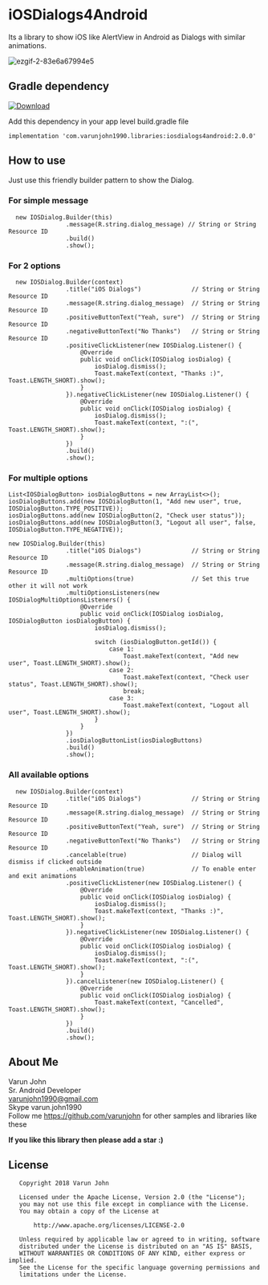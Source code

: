 # iOSDialogs4Android
Its a library to show iOS like AlertView in Android as Dialogs with similar animations.

![ezgif-2-83e6a67994e5](https://user-images.githubusercontent.com/24667361/75472665-d96f6700-59b9-11ea-886a-809d4fe92249.gif)

## Gradle dependency

[ ![Download](https://api.bintray.com/packages/varunjohn1990/Maven/iosdialogs4android/images/download.svg) ](https://bintray.com/varunjohn1990/Maven/iosdialogs4android/_latestVersion)

Add this dependency in your app level build.gradle file

```
implementation 'com.varunjohn1990.libraries:iosdialogs4android:2.0.0'
```

## How to use

Just use this friendly builder pattern to show the Dialog.

### For simple message
```
  new IOSDialog.Builder(this)
                .message(R.string.dialog_message) // String or String Resource ID
                .build()
                .show();
```

### For 2 options

```
  new IOSDialog.Builder(context)
                .title("iOS Dialogs")              // String or String Resource ID
                .message(R.string.dialog_message)  // String or String Resource ID
                .positiveButtonText("Yeah, sure")  // String or String Resource ID
                .negativeButtonText("No Thanks")   // String or String Resource ID
                .positiveClickListener(new IOSDialog.Listener() {
                    @Override
                    public void onClick(IOSDialog iosDialog) {
                        iosDialog.dismiss();
                        Toast.makeText(context, "Thanks :)", Toast.LENGTH_SHORT).show();
                    }
                }).negativeClickListener(new IOSDialog.Listener() {
                    @Override
                    public void onClick(IOSDialog iosDialog) {
                        iosDialog.dismiss();
                        Toast.makeText(context, ":(", Toast.LENGTH_SHORT).show();
                    }
                })
                .build()
                .show();
```

### For multiple options

```
List<IOSDialogButton> iosDialogButtons = new ArrayList<>();
iosDialogButtons.add(new IOSDialogButton(1, "Add new user", true, IOSDialogButton.TYPE_POSITIVE));
iosDialogButtons.add(new IOSDialogButton(2, "Check user status"));
iosDialogButtons.add(new IOSDialogButton(3, "Logout all user", false, IOSDialogButton.TYPE_NEGATIVE));

new IOSDialog.Builder(this)
                .title("iOS Dialogs")              // String or String Resource ID
                .message(R.string.dialog_message)  // String or String Resource ID
                .multiOptions(true)                // Set this true other it will not work
                .multiOptionsListeners(new IOSDialogMultiOptionsListeners() {
                    @Override
                    public void onClick(IOSDialog iosDialog, IOSDialogButton iosDialogButton) {
                        iosDialog.dismiss();

                        switch (iosDialogButton.getId()) {
                            case 1:
                                Toast.makeText(context, "Add new user", Toast.LENGTH_SHORT).show();
                            case 2:
                                Toast.makeText(context, "Check user status", Toast.LENGTH_SHORT).show();
                                break;
                            case 3:
                                Toast.makeText(context, "Logout all user", Toast.LENGTH_SHORT).show();
                        }
                    }
                })
                .iosDialogButtonList(iosDialogButtons)
                .build()
                .show();
```

### All available options

```
  new IOSDialog.Builder(context)
                .title("iOS Dialogs")              // String or String Resource ID
                .message(R.string.dialog_message)  // String or String Resource ID
                .positiveButtonText("Yeah, sure")  // String or String Resource ID
                .negativeButtonText("No Thanks")   // String or String Resource ID
                .cancelable(true)                  // Dialog will dismiss if clicked outside
                .enableAnimation(true)             // To enable enter and exit animations
                .positiveClickListener(new IOSDialog.Listener() {
                    @Override
                    public void onClick(IOSDialog iosDialog) {
                        iosDialog.dismiss();
                        Toast.makeText(context, "Thanks :)", Toast.LENGTH_SHORT).show();
                    }
                }).negativeClickListener(new IOSDialog.Listener() {
                    @Override
                    public void onClick(IOSDialog iosDialog) {
                        iosDialog.dismiss();
                        Toast.makeText(context, ":(", Toast.LENGTH_SHORT).show();
                    }
                }).cancelListener(new IOSDialog.Listener() {
                    @Override
                    public void onClick(IOSDialog iosDialog) {
                        Toast.makeText(context, "Cancelled", Toast.LENGTH_SHORT).show();
                    }
                })
                .build()
                .show();
```


## About Me

Varun John<br />
Sr. Android Developer<br />
varunjohn1990@gmail.com<br />
Skype varun.john1990<br />
Follow me https://github.com/varunjohn for other samples and libraries like these

**If you like this library then please add a star :)**


## License
```
   Copyright 2018 Varun John

   Licensed under the Apache License, Version 2.0 (the "License");
   you may not use this file except in compliance with the License.
   You may obtain a copy of the License at

       http://www.apache.org/licenses/LICENSE-2.0

   Unless required by applicable law or agreed to in writing, software
   distributed under the License is distributed on an "AS IS" BASIS,
   WITHOUT WARRANTIES OR CONDITIONS OF ANY KIND, either express or implied.
   See the License for the specific language governing permissions and
   limitations under the License.
```
